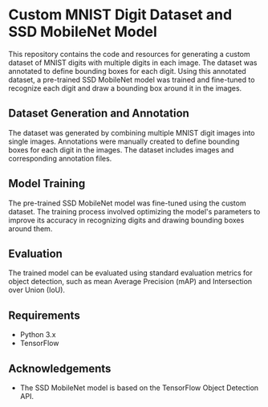 

# Custom MNIST Digit Dataset and SSD MobileNet Model

This repository contains the code and resources for generating a custom dataset of MNIST digits with multiple digits in each image. The dataset was annotated to define bounding boxes for each digit. Using this annotated dataset, a pre-trained SSD MobileNet model was trained and fine-tuned to recognize each digit and draw a bounding box around it in the images.

## Dataset Generation and Annotation

The dataset was generated by combining multiple MNIST digit images into single images. Annotations were manually created to define bounding boxes for each digit in the images. The dataset includes images and corresponding annotation files.

## Model Training

The pre-trained SSD MobileNet model was fine-tuned using the custom dataset. The training process involved optimizing the model's parameters to improve its accuracy in recognizing digits and drawing bounding boxes around them.


## Evaluation

The trained model can be evaluated using standard evaluation metrics for object detection, such as mean Average Precision (mAP) and Intersection over Union (IoU).

## Requirements

- Python 3.x
- TensorFlow

## Acknowledgements

- The SSD MobileNet model is based on the TensorFlow Object Detection API.

